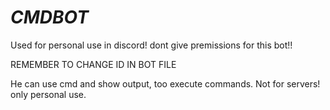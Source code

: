 # _CMDBOT_
Used for personal use in discord! dont give premissions for this bot!!

REMEMBER TO CHANGE ID IN BOT FILE

He can use cmd and show output, too execute commands.
Not for servers! only personal use.

